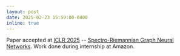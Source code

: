 ```yaml
---
layout: post
date: 2025-02-23 15:59:00-0400
inline: true
---
```


Paper accepted at [ICLR 2025](https://iclr.cc) -- [Spectro-Riemannian Graph Neural Networks](https://arxiv.org/pdf/2502.00401). Work done during internship at Amazon.